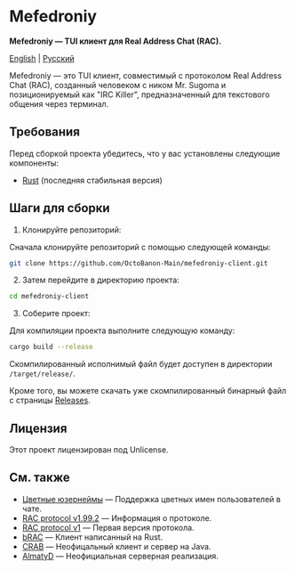# Mefedroniy

**Mefedroniy — TUI клиент для Real Address Chat (RAC).**

[English](README.md) | [Русский](lang/README.ru.md)

Mefedroniy — это TUI клиент, совместимый с протоколом Real Address Chat (RAC), созданный человеком с ником Mr. Sugoma и позиционируемый как "IRC Killer", предназначенный для текстового общения через терминал.

## Требования

Перед сборкой проекта убедитесь, что у вас установлены следующие компоненты:

- [Rust](https://www.rust-lang.org/tools/install) (последняя стабильная версия)

## Шаги для сборки

1. Клонируйте репозиторий:

Сначала клонируйте репозиторий с помощью следующей команды:

```bash
git clone https://github.com/OctoBanon-Main/mefedroniy-client.git
```

2. Затем перейдите в директорию проекта:

```bash
cd mefedroniy-client
```

3. Соберите проект:

Для компиляции проекта выполните следующую команду:
```bash
cargo build --release
```

Скомпилированный исполнимый файл будет доступен в директории `/target/release/`.

Кроме того, вы можете скачать уже скомпилированный бинарный файл с страницы [Releases](https://github.com/OctoBanon-Main/mefedroniy-client/releases).

## Лицензия

Этот проект лицензирован под Unlicense.

## См. также

- [Цветные юзернеймы](https://github.com/OctoBanon-Main/mefedroniy-client/blob/main/docs/colored_usernames.ru.md) — Поддержка цветных имен пользователей в чате.
- [RAC protocol v1.99.2](https://gitea.bedohswe.eu.org/pixtaded/crab#rac-protocol) — Информация о протоколе.
- [RAC protocol v1](https://bedohswe.eu.org/text/rac/protocol.md.html) — Первая версия протокола.
- [bRAC](https://github.com/MeexReay/bRAC) — Клиент написанный на Rust.
- [CRAB](https://gitea.bedohswe.eu.org/pixtaded/crab) — Неофицальный клиент и сервер на Java.
- [AlmatyD](https://gitea.bedohswe.eu.org/bedohswe/almatyd) — Неофициальная серверная реализация.

